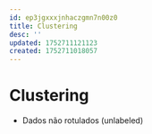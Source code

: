 ```yaml
---
id: ep3jgxxxjnhaczgmn7n00z0
title: Clustering
desc: ''
updated: 1752711121123
created: 1752711018057
---
```


# Clustering

- Dados não rotulados (unlabeled)
